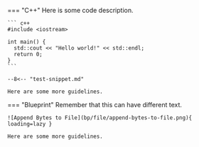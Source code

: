 === "C++"
    Here is  some code description.

    ``` c++
    #include <iostream>

    int main() {
      std::cout << "Hello world!" << std::endl;
      return 0;
    }
    ```

    --8<-- "test-snippet.md"

    Here are some more guidelines.

=== "Blueprint"
    Remember that this can have different text.

    ![Append Bytes to File](bp/file/append-bytes-to-file.png){ loading=lazy }

    Here are some more guidelines.
